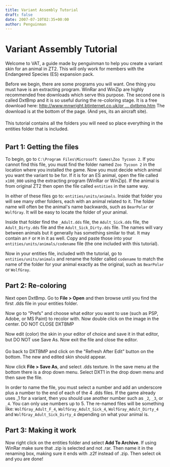 ```yaml
---
title: Variant Assembly Tutorial
draft: false
date: 2007-07-10T02:35+00:00
author: Penguinman
---
```


# Variant Assembly Tutorial

Welcome to VAT, a guide made by penguinman to help you create a variant skin for an animal in ZT2. This will only work for members with the Endangered Species (ES) expansion pack. 

Before we begin, there are some programs you will want. One thing you must have is an extracting program. WinRar and WinZip are highly recommended free downloads which serve this purpose. The second one is called DxtBmp and it is so useful during the re-coloring stage. It is a free download here: [http://www.mnwright.btinternet.co.uk/pr ... dxtbmp.htm](https://www.mwgfx.co.uk/programs/dxtbmp.htm) The download is at the bottom of the page. (And yes, its an aircraft site).

This tutorial contains all the folders you will need so place everything in the entities folder that is included.

## Part 1: Getting the files

To begin, go to `C:\Program Files\Microsoft Games\Zoo Tycoon 2`. If you cannot find this file, you must find the folder named `Zoo Tycoon 2` in the location where you installed the game. Now you must decide which animal you want the variant to be for. If it is for an ES animal, open the file called `x100_000` using the extracting program (WinRar or WinZip). If the animal is from original ZT2 then open the file called `entities` in the same way.

In either of these files go to: `entities/units/animals`. Inside that folder you will see many other folders, each with an animal related to it. The folder name will often be the animal's name backwards, such as `BearPolar` or `WolfGray`. It will be easy to locate the folder of your animal.

Inside that folder find the `_Adult.dds` file, the `Adult_Sick.dds` file, the `Adult_Dirty.dds` file and the `Adult_Sick_Dirty.dds` file. The names will vary between animals but it generally has something similar to that. It may contain an `F` or `M` in it as well. Copy and paste those into your `entities/units/animals/codename` file (the one included with this tutorial).

Now in your entities file, included with the tutorial, go to `entities/units/animals` and rename the folder called `codename` to match the name of the folder for your animal exactly as the original, such as `BearPolar` or `WolfGray`.

## Part 2: Re-coloring

Next open DxtBmp. Go to **File > Open** and then browse until you find the first .dds file in your entities folder.

Now go to "Prefs" and choose what editor you want to use (such as PSP, Adobe, or MS Paint) to recolor with. Now double click on the image in the center. DO NOT CLOSE DXTBMP

Now edit (color) the skin in your editor of choice and save it in that editor, but DO NOT use Save As. Now exit the file and close the editor.

Go back to DXTBMP and click on the "Refresh After Edit" button on the bottom. The new and edited skin should appear.

Now click **File > Save As**, and select .dds texture. In the save menu at the bottom there is a drop down menu. Select DXT1 in the drop down menu and then save the file.

In order to name the file, you must select a number and add an underscore plus a number to the end of each of the 4 .dds files. If the game already uses _1 for a variant, then you should use another number such as `_2`, `_3`, or `_4`. You can only use numbers up to 5. The re-named files will be something like: `WolfGray_Adult_F_4`, `WolfGray_Adult_Sick_4`, `WolfGray_Adult_Dirty_4` and `WolfGray_Adult_Sick_Dirty_4` depending on what your animal is.

## Part 3: Making it work

Now right click on the entities folder and select **Add To Archive**. If using WinRar make sure that .zip is selected and not .rar. Then name it in the renaming box, making sure it ends with .z2f instead of .zip. Then select ok and you are done!